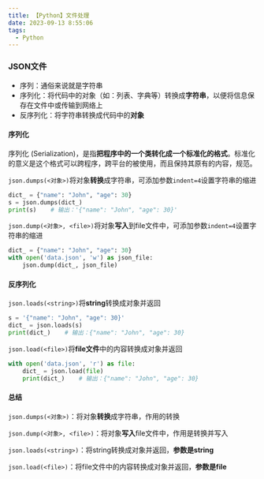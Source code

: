 ```yaml
---
title: 【Python】文件处理
date: 2023-09-13 8:55:06
tags:
  - Python
---
```


### JSON文件

- 序列：通俗来说就是字符串
- 序列化：将代码中的对象（如：列表、字典等）转换成**字符串**，以便将信息保存在文件中或传输到网络上
- 反序列化：将字符串转换成代码中的**对象**

#### 序列化

序列化 (Serialization)，是指**把程序中的一个类转化成一个标准化的格式**。标准化的意义是这个格式可以跨程序，跨平台的被使用，而且保持其原有的内容，规范。

`json.dumps(<对象>)`将对象**转换**成字符串，可添加参数`indent=4`设置字符串的缩进

```python
dict_ = {"name": "John", "age": 30}
s = json.dumps(dict_)
print(s)	# 输出：'{"name": "John", "age": 30}'
```

`json.dump(<对象>, <file>)`将对象**写入**到file文件中，可添加参数`indent=4`设置字符串的缩进

```python
dict_ = {"name": "John", "age": 30}
with open('data.json', 'w') as json_file:
    json.dump(dict_, json_file)
```

#### 反序列化

`json.loads(<string>)`将**string**转换成对象并返回

```python
s = '{"name": "John", "age": 30}'
dict_ = json.loads(s)
print(dict_)	# 输出：{"name": "John", "age": 30}
```

`json.load(<file>)`将**file文件**中的内容转换成对象并返回

```python
with open('data.json', 'r') as file:
    dict_ = json.load(file)
    print(dict_)	# 输出：{"name": "John", "age": 30}
```

#### 总结

`json.dumps(<对象>)`：将对象**转换**成字符串，作用的转换

`json.dump(<对象>, <file>)`：将对象**写入**file文件中，作用是转换并写入

`json.loads(<string>)`：将string转换成对象并返回，**参数是string**

`json.load(<file>)`：将file文件中的内容转换成对象并返回，**参数是file**
